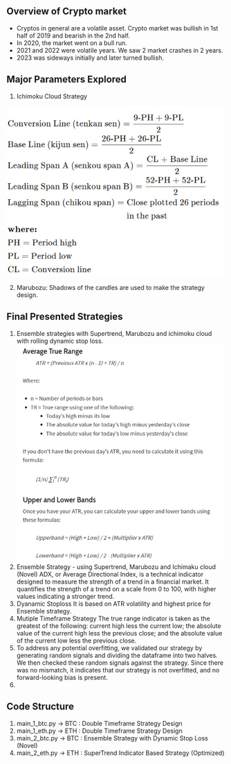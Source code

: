 ## Overview of Crypto market
- Cryptos in general are a volatile asset. Crypto market was bullish in 1st half of 2019 and bearish in the 2nd half. 
- In 2020, the market went on a bull run.
- 2021 and 2022 were volatile years. We saw 2 market crashes in 2 years.
- 2023 was sideways initially and later turned bullish.


## Major Parameters Explored
1. Ichimoku Cloud Strategy

![Ichimoku Cloud](./images/ichi.jpg)

2. Marubozu: Shadows of the candles are used to make the strategy design.

## Final Presented Strategies
1. Ensemble strategies with Supertrend, Marubozu and ichimoku cloud with rolling dynamic stop loss.
![SuperTrend Strategy](./images/super.jpg)
2. Ensemble Strategy - using Supertrend, Marubozu and Ichimaku cloud (Novel)
ADX, or Average Directional Index, is a technical indicator designed to measure the strength of a trend in a financial market. It quantifies the strength of a trend on a scale from 0 to 100, with higher values indicating a stronger trend. 
3. Dyanamic Stoploss 
It is based on ATR volatility and highest price for Ensemble strategy. 
4. Mutiple Timeframe Strategy
The true range indicator is taken as the greatest of the following: current high less the current low; the absolute value of the current high less the previous close; and the absolute value of the current low less the previous close.
5. To address any potential overfitting, we validated our strategy by generating random signals and dividing the dataframe into two halves. We then checked these random signals against the strategy. Since there was no mismatch, it indicates that our strategy is not overfitted, and no forward-looking bias is present.
6. 
## Code Structure
1. main_1_btc.py   ->   BTC : Double Timeframe Strategy Design
2. main_1_eth.py   ->   ETH : Double Timeframe Strategy Design
3. main_2_btc.py   ->   BTC : Ensemble Strategy with Dynamic Stop Loss (Novel)
4. main_2_eth.py   ->   ETH : SuperTrend Indicator Based Strategy (Optimized)